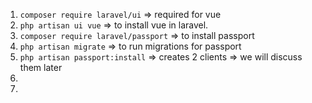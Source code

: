1. `composer require laravel/ui` => required for vue
2. `php artisan ui vue` => to install vue in laravel.
3. `composer require laravel/passport` => to install passport
4. `php artisan migrate` => to run migrations for passport
5. `php artisan passport:install` => creates 2 clients => we will discuss them later
6. 
7. 